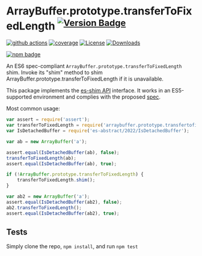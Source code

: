 # ArrayBuffer.prototype.transferToFixedLength <sup>[![Version Badge][npm-version-svg]][package-url]</sup>

[![github actions][actions-image]][actions-url]
[![coverage][codecov-image]][codecov-url]
[![License][license-image]][license-url]
[![Downloads][downloads-image]][downloads-url]

[![npm badge][npm-badge-png]][package-url]

An ES6 spec-compliant `ArrayBuffer.prototype.transferToFixedLength` shim. Invoke its "shim" method to shim ArrayBuffer.prototype.transferToFixedLength if it is unavailable.

This package implements the [es-shim API](https://github.com/es-shims/api) interface. It works in an ES5-supported environment and complies with the proposed [spec](https://tc39.es/proposal-arraybuffer-transfer/#sec-get-arraybuffer.prototype.transfertofixedlength).

Most common usage:
```js
var assert = require('assert');
var transferToFixedLength = require('arraybuffer.prototype.transfertofixedlength');
var IsDetachedBuffer = require('es-abstract/2022/IsDetachedBuffer');

var ab = new ArrayBuffer('a');

assert.equal(IsDetachedBuffer(ab), false);
transferToFixedLength(ab);
assert.equal(IsDetachedBuffer(ab), true);

if (!ArrayBuffer.prototype.transferToFixedLength) {
	transferToFixedLength.shim();
}

var ab2 = new ArrayBuffer('a');
assert.equal(IsDetachedBuffer(ab2), false);
ab2.transferToFixedLength();
assert.equal(IsDetachedBuffer(ab2), true);
```

## Tests
Simply clone the repo, `npm install`, and run `npm test`

[package-url]: https://npmjs.org/package/arraybuffer.prototype.transfertofixedlenfth
[npm-version-svg]: https://versionbadg.es/es-shims/ArrayBuffer.prototype.transferToFixedLength.svg
[deps-svg]: https://david-dm.org/es-shims/ArrayBuffer.prototype.transferToFixedLength.svg
[deps-url]: https://david-dm.org/es-shims/ArrayBuffer.prototype.transferToFixedLength
[dev-deps-svg]: https://david-dm.org/es-shims/ArrayBuffer.prototype.transferToFixedLength/dev-status.svg
[dev-deps-url]: https://david-dm.org/es-shims/ArrayBuffer.prototype.transferToFixedLength#info=devDependencies
[npm-badge-png]: https://nodei.co/npm/arraybuffer.prototype.transfertofixedlenfth.png?downloads=true&stars=true
[license-image]: https://img.shields.io/npm/l/arraybuffer.prototype.transfertofixedlenfth.svg
[license-url]: LICENSE
[downloads-image]: https://img.shields.io/npm/dm/arraybuffer.prototype.transfertofixedlenfth.svg
[downloads-url]: https://npm-stat.com/charts.html?package=arraybuffer.prototype.transfertofixedlenfth
[codecov-image]: https://codecov.io/gh/es-shims/ArrayBuffer.prototype.transferToFixedLength/branch/main/graphs/badge.svg
[codecov-url]: https://app.codecov.io/gh/es-shims/ArrayBuffer.prototype.transferToFixedLength/
[actions-image]: https://img.shields.io/endpoint?url=https://github-actions-badge-u3jn4tfpocch.runkit.sh/es-shims/ArrayBuffer.prototype.transferToFixedLength
[actions-url]: https://github.com/es-shims/ArrayBuffer.prototype.transferToFixedLength/actions
